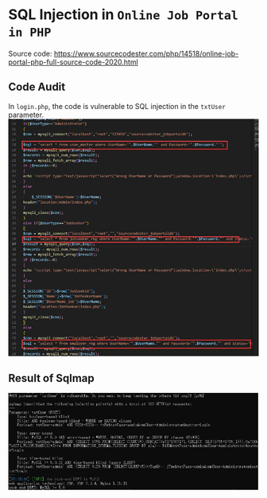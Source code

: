 # SQL Injection in `Online Job Portal in PHP`
Source code: https://www.sourcecodester.com/php/14518/online-job-portal-php-full-source-code-2020.html

## Code Audit

In `login.php`, the code is vulnerable to SQL injection in the `txtUser` parameter.
![](./1.jpg)

## Result of Sqlmap

![](./2.jpg)